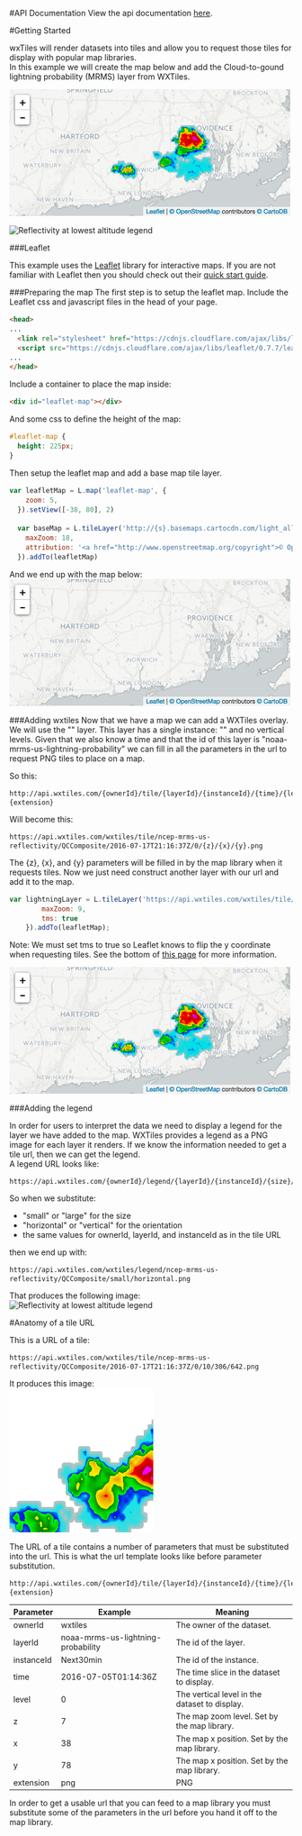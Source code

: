 #API Documentation
View the api documentation [here](https://wxtiles.github.io/wxtiles-docs/api-docs/).


#Getting Started

wxTiles will render datasets into tiles and allow you to request those tiles for display with popular map libraries.  
In this example we will create the map below and add the Cloud-to-gound lightning probability (MRMS) layer from WXTiles.

![Leaflet example map with overlay](./getting-started/map-with-layer-small.png "Leaflet example map with overlay")

![Reflectivity at lowest altitude legend](http://api.wxtiles.com/wxtiles/legend/ncep-mrms-us-reflectivity/QCComposite/small/horizontal.png "Reflectivity at lowest altitude")

###Leaflet

This example uses the [Leaflet](http://leafletjs.com/) library for interactive maps. If you are not familiar with Leaflet then you should check out their [quick start guide](http://leafletjs.com/examples/quick-start.html).


###Preparing the map
The first step is to setup the leaflet map. Include the Leaflet css and javascript files in the head of your page. 
```html
<head>
...
  <link rel="stylesheet" href="https://cdnjs.cloudflare.com/ajax/libs/leaflet/0.7.7/leaflet.css" />
  <script src="https://cdnjs.cloudflare.com/ajax/libs/leaflet/0.7.7/leaflet.js"></script>
...
</head>
```
Include a container to place the map inside:
```html
<div id="leaflet-map"></div>
```
And some css to define the height of the map:
```css
#leaflet-map {
  height: 225px;
}
```

Then setup the leaflet map and add a base map tile layer.
```js
var leafletMap = L.map('leaflet-map', {
    zoom: 5,
  }).setView([-38, 80], 2)

  var baseMap = L.tileLayer('http://{s}.basemaps.cartocdn.com/light_all/{z}/{x}/{y}.png', {
    maxZoom: 18,
    attribution: '<a href="http://www.openstreetmap.org/copyright">© OpenStreetMap</a> contributors <a href="https://cartodb.com/attributions">© CartoDB</a>'
  }).addTo(leafletMap)
```
And we end up with the map below:
![Leaflet example map without overlay](./getting-started/map-without-layer-small.png "Leaflet example map without overlay")

###Adding wxtiles
Now that we have a map we can add a WXTiles overlay. We will use the "" layer. This layer has a single instance: "" and no vertical levels. Given that we also know a time and that the id of this layer is "noaa-mrms-us-lightning-probability" we can fill in all the parameters in the url to request PNG tiles to place on a map.  

So this:
```
http://api.wxtiles.com/{ownerId}/tile/{layerId}/{instanceId}/{time}/{level}/{z}/{x}/{y}.{extension}
```
Will become this:
```
https://api.wxtiles.com/wxtiles/tile/ncep-mrms-us-reflectivity/QCComposite/2016-07-17T21:16:37Z/0/{z}/{x}/{y}.png
```
The {z}, {x}, and {y} parameters will be filled in by the map library when it requests tiles. Now we just need construct another layer with our url and add it to the map.  
```js
var lightningLayer = L.tileLayer('https://api.wxtiles.com/wxtiles/tile/ncep-mrms-us-reflectivity/QCComposite/2016-07-17T21:16:37Z/0/{z}/{x}/{y}.png', {
		maxZoom: 9,
		tms: true
	}).addTo(leafletMap);
```
Note: We must set tms to true so Leaflet knows to flip the y coordinate when requesting tiles. See the bottom of [this page](http://leafletjs.com/examples/wms/wms.html) for more information. 

![Leaflet example map with overlay](./getting-started/map-with-layer-small.png "Leaflet example map with overlay")

###Adding the legend

In order for users to interpret the data we need to display a legend for the layer we have added to the map. WXTiles provides a legend as a PNG image for each layer it renders. If we know the information needed to get a tile url, then we can get the legend.  
A legend URL looks like:

```
https://api.wxtiles.com/{ownerId}/legend/{layerId}/{instanceId}/{size}/{orientation}.png
```

So when we substitute:

* "small" or "large" for the size
* "horizontal" or "vertical" for the orientation
* the same values for ownerId, layerId, and instanceId as in the tile URL

then we end up with:
```
https://api.wxtiles.com/wxtiles/legend/ncep-mrms-us-reflectivity/QCComposite/small/horizontal.png
```
That produces the following image:  
![Reflectivity at lowest altitude legend](http://api.wxtiles.com/wxtiles/legend/ncep-mrms-us-reflectivity/QCComposite/small/horizontal.png "Reflectivity at lowest altitude")

#Anatomy of a tile URL

This is a URL of a tile:
```
https://api.wxtiles.com/wxtiles/tile/ncep-mrms-us-reflectivity/QCComposite/2016-07-17T21:16:37Z/0/10/306/642.png
```
It produces this image:  
![An example tile](./getting-started/example-tile.png "An example tile")

The URL of a tile contains a number of parameters that must be substituted into the url. This is what the url template looks like before parameter substitution.
```
http://api.wxtiles.com/{ownerId}/tile/{layerId}/{instanceId}/{time}/{level}/{z}/{x}/{y}.{extension}
```
  
  
| Parameter     | Example       						          | Meaning
| -------------	| -------------							          | -----
| ownerId       | wxtiles								              | The owner of the dataset.
| layerId       | noaa-mrms-us-lightning-probability	| The id of the layer.
| instanceId    | Next30min								            | The id of the instance.
| time			    | 2016-07-05T01:14:36Z                | The time slice in the dataset to display.
| level			    | 0										                | The vertical level in the dataset to display.
| z     		    | 7										                | The map zoom level. Set by the map library.
| x     		    | 38									                | The map x position. Set by the map library.
| y     		    | 78									                | The map x position. Set by the map library.
| extension	    | png									                | PNG

In order to get a usable url that you can feed to a map library you must substitute some of the parameters in the url before you hand it off to the map library.

